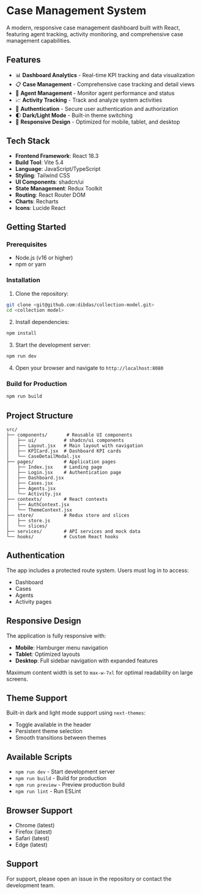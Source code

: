 # Case Management System

A modern, responsive case management dashboard built with React, featuring agent tracking, activity monitoring, and comprehensive case management capabilities.

## Features

- 📊 **Dashboard Analytics** - Real-time KPI tracking and data visualization
- 📋 **Case Management** - Comprehensive case tracking and detail views
- 👥 **Agent Management** - Monitor agent performance and status
- 📈 **Activity Tracking** - Track and analyze system activities
- 🔐 **Authentication** - Secure user authentication and authorization
- 🌓 **Dark/Light Mode** - Built-in theme switching
- 📱 **Responsive Design** - Optimized for mobile, tablet, and desktop

## Tech Stack

- **Frontend Framework**: React 18.3
- **Build Tool**: Vite 5.4
- **Language**: JavaScript/TypeScript
- **Styling**: Tailwind CSS
- **UI Components**: shadcn/ui
- **State Management**: Redux Toolkit
- **Routing**: React Router DOM
- **Charts**: Recharts
- **Icons**: Lucide React

## Getting Started

### Prerequisites

- Node.js (v16 or higher)
- npm or yarn

### Installation

1. Clone the repository:
```bash
git clone <git@github.com:dibdas/collection-model.git>
cd <collection model>
```

2. Install dependencies:
```bash
npm install
```

3. Start the development server:
```bash
npm run dev
```

4. Open your browser and navigate to `http://localhost:8080`

### Build for Production

```bash
npm run build
```

## Project Structure

```
src/
├── components/       # Reusable UI components
│   ├── ui/          # shadcn/ui components
│   ├── Layout.jsx   # Main layout with navigation
│   ├── KPICard.jsx  # Dashboard KPI cards
│   └── CaseDetailModal.jsx
├── pages/           # Application pages
│   ├── Index.jsx    # Landing page
│   ├── Login.jsx    # Authentication page
│   ├── Dashboard.jsx
│   ├── Cases.jsx
│   ├── Agents.jsx
│   └── Activity.jsx
├── contexts/        # React contexts
│   ├── AuthContext.jsx
│   └── ThemeContext.jsx
├── store/           # Redux store and slices
│   ├── store.js
│   └── slices/
├── services/        # API services and mock data
└── hooks/           # Custom React hooks
```

## Authentication

The app includes a protected route system. Users must log in to access:
- Dashboard
- Cases
- Agents
- Activity pages

## Responsive Design

The application is fully responsive with:
- **Mobile**: Hamburger menu navigation
- **Tablet**: Optimized layouts
- **Desktop**: Full sidebar navigation with expanded features

Maximum content width is set to `max-w-7xl` for optimal readability on large screens.

## Theme Support

Built-in dark and light mode support using `next-themes`:
- Toggle available in the header
- Persistent theme selection
- Smooth transitions between themes

## Available Scripts

- `npm run dev` - Start development server
- `npm run build` - Build for production
- `npm run preview` - Preview production build
- `npm run lint` - Run ESLint

## Browser Support

- Chrome (latest)
- Firefox (latest)
- Safari (latest)
- Edge (latest)



## Support

For support, please open an issue in the repository or contact the development team.
